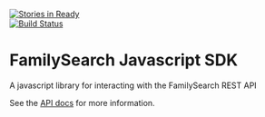 [![Stories in Ready](https://badge.waffle.io/rootsdev/familysearch-javascript-sdk.png?label=ready)](https://waffle.io/rootsdev/familysearch-javascript-sdk)  
[![Build Status](https://travis-ci.org/rootsdev/familysearch-javascript-sdk.png)](https://travis-ci.org/rootsdev/familysearch-javascript-sdk)

FamilySearch Javascript SDK
===========================

A javascript library for interacting with the FamilySearch REST API

See the [API docs](http://rootsdev.org/familysearch-javascript-sdk) for more information.
